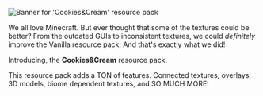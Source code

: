 ![Banner for 'Cookies&Cream' resource pack](https://cdn.modrinth.com/data/cached_images/8a087c240a2e673f2c9a6edb9b01eaafb7278ead.png)

We all love Minecraft. But ever thought that some of the textures could be better? From the outdated GUIs to inconsistent textures, we could *definitely* improve the Vanilla resource pack. And that's exactly what we did!

Introducing, the **Cookies&Cream** resource pack.

This resource pack adds a TON of features. Connected textures, overlays, 3D models, biome dependent textures, and SO MUCH MORE!
